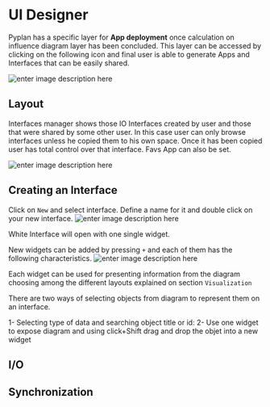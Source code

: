 
# UI Designer
Pyplan has a specific layer for **App deployment** once calculation on influence diagram layer has been concluded.
This layer can be accessed by clicking on the following icon and final user is able to generate Apps and Interfaces that can be easily shared.

![enter image description here](http://img.pyplan.org/UI_interfaces.png)
## Layout
Interfaces manager shows those IO Interfaces created by user and those that were  shared by some other user. In this case user can only browse interfaces unless he copied them to his own space.
Once it has been copied user has total control over that interface.
Favs App can also be set.

![enter image description here](http://img.pyplan.org/Ui_layout.png)

## Creating an Interface
Click on `New` and select interface. 
Define a name for it and double click on your new interface.
![enter image description here](http://img.pyplan.org/Ui_new_interface.png)

White Interface will open with one single widget.

New widgets can be added by pressing `+` and each of  them has the following characteristics.
![enter image description here](http://img.pyplan.org/Ui_blanck_interface.png)

Each widget can be used for presenting information from the diagram choosing among the different layouts explained on section  `Visualization` 

There are two ways of selecting objects from diagram to represent them on an interface.

1- Selecting type of data and searching object title or id:
2- Use one widget to expose diagram and using click+Shift drag and drop the objet into a new widget

## I/O 
## Synchronization

<!--stackedit_data:
eyJoaXN0b3J5IjpbMjA2OTk5NjA5OCwyMzE2NjQ1NzgsLTc5Nj
AxNjk5LC02NDYyMzA1MjIsMTk1MTg1NjEzMywtMTEwNTE4MzQ5
MiwtMTk1MDQyNTI1OSwxNDYyNjg0NTU2LC0xODc3MzEyODMxLD
U1NTkyMzI0NiwxNTY5OTk4MzcxLC0xODc3MzEyODMxLC0xNzI4
NjgxNDJdfQ==
-->
